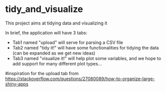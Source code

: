 # tidy_and_visualize
 This project aims at tidying data and visualizing it
 
 In brief, the application will have 3 tabs:
 - Tab1 named "upload" will serve for parsing a CSV file
 - Tab2 named "tidy it!" will have some functionalities for tidying the data (can be expanded as we get new ideas)
 - Tab3 named "visualize it!" will help plot some variables, and we hope to add support for many different plot types...

#inspiration for the upload tab from https://stackoverflow.com/questions/27080089/how-to-organize-large-shiny-apps
